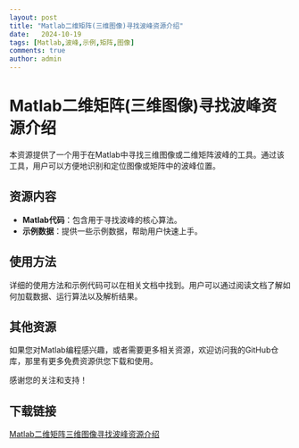 ```yaml
---
layout: post
title: "Matlab二维矩阵(三维图像)寻找波峰资源介绍"
date:   2024-10-19
tags: [Matlab,波峰,示例,矩阵,图像]
comments: true
author: admin
---
```

# Matlab二维矩阵(三维图像)寻找波峰资源介绍

本资源提供了一个用于在Matlab中寻找三维图像或二维矩阵波峰的工具。通过该工具，用户可以方便地识别和定位图像或矩阵中的波峰位置。

## 资源内容

- **Matlab代码**：包含用于寻找波峰的核心算法。
- **示例数据**：提供一些示例数据，帮助用户快速上手。

## 使用方法

详细的使用方法和示例代码可以在相关文档中找到。用户可以通过阅读文档了解如何加载数据、运行算法以及解析结果。

## 其他资源

如果您对Matlab编程感兴趣，或者需要更多相关资源，欢迎访问我的GitHub仓库，那里有更多免费资源供您下载和使用。

感谢您的关注和支持！

## 下载链接

[Matlab二维矩阵三维图像寻找波峰资源介绍](https://pan.quark.cn/s/255a2b72b333)